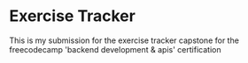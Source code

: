 # Exercise Tracker

This is my submission for the exercise tracker capstone for the freecodecamp 'backend development & apis' certification
